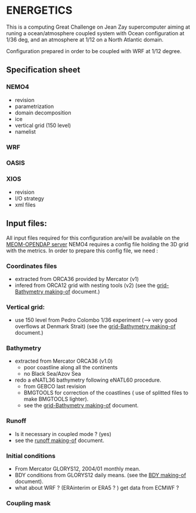 # ENERGETICS
 This is a computing Great Challenge on Jean Zay supercomputer aiming at runing a ocean/atmosphere coupled system with Ocean configuration at 1/36 deg, and an atmosphere at 1/12 on a North Atlantic domain.

Configuration prepared in order to be coupled with WRF at 1/12 degree.

## Specification sheet
### NEMO4 
   * revision
   * parametrization
   * domain decomposition
   * ice 
   * vertical grid (150 level) 
   * namelist
### WRF
### OASIS
### XIOS 
   * revision
   * I/O strategy 
   * xml files

## Input files: 
  All input files required for this configuration are/will be available on the [MEOM-OPENDAP server](https://ige-meom-opendap.univ-grenoble-alpes.fr/thredds/catalog/meomopendap/extract/ENERGETICS/catalog.html)
  NEMO4 requires a config file holding the 3D grid with the metrics. In order to prepare this config file, we need :
### Coordinates files
  * extracted from ORCA36 provided by Mercator (v1)
  * infered from ORCA12 grid with nesting tools (v2) (see the [grid-Bathymetry making-of](DOC/grid_making.md) document.)
### Vertical grid:
  * use 150 level from Pedro Colombo 1/36 experiment (--> very good overflows at Denmark Strait)  (see the [grid-Bathymetry making-of](DOC/grid_making.md#vertical-grid) document.)
### Bathymetry
  * extracted from Mercator ORCA36 (v1.0)
    * poor coastline along all the continents
    * no Black Sea/Azov Sea 
  * redo a eNATL36 bathymetry following eNATL60 procedure.
    * from GEBCO last revision
    * BMGTOOLS for correction of the coastlines ( use of splitted files to make BMGTOOLS lighter).
    * see the [grid-Bathymetry making-of](DOC/grid_making.md) document.
### Runoff
  * Is it necessary in coupled mode ? (yes)
  * see the [runoff making-of](DOC/runoff_making.md) document.
### Initial conditions
  * From Mercator GLORYS12, 2004/01 monthly mean.
  * BDY conditions from GLORYS12 daily means. (see the [BDY making-of](DOC/bdy_making.md) document).
  * what about WRF ? (ERAinterim or ERA5 ? ) get data from ECMWF ?
### Coupling mask 
